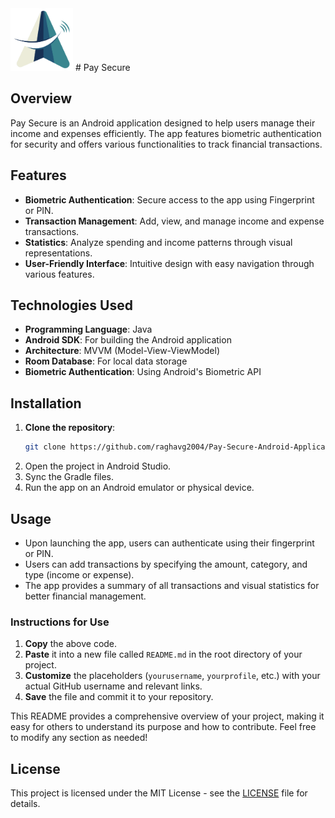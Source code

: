 <img src="app/src/main/res/drawable/icon.png" alt="App Icon" width="100" height="100">
# Pay Secure

## Overview

Pay Secure is an Android application designed to help users manage their income and expenses efficiently. The app features biometric authentication for security and offers various functionalities to track financial transactions.

## Features

- **Biometric Authentication**: Secure access to the app using Fingerprint or PIN.
- **Transaction Management**: Add, view, and manage income and expense transactions.
- **Statistics**: Analyze spending and income patterns through visual representations.
- **User-Friendly Interface**: Intuitive design with easy navigation through various features.

## Technologies Used

- **Programming Language**: Java
- **Android SDK**: For building the Android application
- **Architecture**: MVVM (Model-View-ViewModel)
- **Room Database**: For local data storage
- **Biometric Authentication**: Using Android's Biometric API

## Installation

1. **Clone the repository**:
   ```bash
   git clone https://github.com/raghavg2004/Pay-Secure-Android-Application.git
   ```
2. Open the project in Android Studio.
3. Sync the Gradle files.
4. Run the app on an Android emulator or physical device.

## Usage
* Upon launching the app, users can authenticate using their fingerprint or PIN.
* Users can add transactions by specifying the amount, category, and type (income or expense).
* The app provides a summary of all transactions and visual statistics for better financial management.

  
### Instructions for Use

1. **Copy** the above code.
2. **Paste** it into a new file called `README.md` in the root directory of your project.
3. **Customize** the placeholders (`yourusername`, `yourprofile`, etc.) with your actual GitHub username and relevant links.
4. **Save** the file and commit it to your repository.

This README provides a comprehensive overview of your project, making it easy for others to understand its purpose and how to contribute. Feel free to modify any section as needed!

## License

This project is licensed under the MIT License - see the [LICENSE](LICENSE) file for details.
